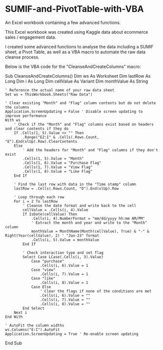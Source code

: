 # SUMIF-and-PivotTable-with-VBA
An Excel workbook containing a few advanced functions.

This Excel workbook was created using Kaggle data about ecommerce sales / engagement data.

I created some advanced functions to analyse the data including a SUMIF sheet, a Pivot Table, as well as a VBA macro to automate the raw data cleanse process.

Below is the VBA code for the "CleanseAndCreateColumns" macro:

Sub CleanseAndCreateColumns()
    Dim ws As Worksheet
    Dim lastRow As Long
    Dim i As Long
    Dim cellValue As Variant
    Dim monthValue As String

    ' Reference the actual name of your raw data sheet
    Set ws = ThisWorkbook.Sheets("Raw Data")

    ' Clear existing "Month" and "Flag" column contents but do not delete the columns
    Application.ScreenUpdating = False ' Disable screen updating to improve performance
    With ws
        ' Check if the "Month" and "Flag" columns exist based on headers and clear contents if they do
        If .Cells(1, 5).Value <> "" Then
            .Range("E2:I" & .Cells(.Rows.Count, "E").End(xlUp).Row).ClearContents
        Else
            ' Add the headers for "Month" and "Flag" columns if they don't exist
            .Cells(1, 5).Value = "Month"
            .Cells(1, 6).Value = "Purchase Flag"
            .Cells(1, 7).Value = "View Flag"
            .Cells(1, 8).Value = "Like Flag"
        End If

        ' Find the last row with data in the "Time stamp" column
        lastRow = .Cells(.Rows.Count, "D").End(xlUp).Row

        ' Loop through each row
        For i = 2 To lastRow
            ' Cleanse the date format and write back to the cell
            cellValue = .Cells(i, 4).Value
            If IsDate(cellValue) Then
                .Cells(i, 4).NumberFormat = "mm/dd/yyyy hh:mm AM/PM"
                ' Extract the month and year and write to the "Month" column
                monthValue = MonthName(Month(cellValue), True) & "-" & Right(Year(cellValue), 2) ' "Jan-23" format
                .Cells(i, 5).Value = monthValue
            End If

            ' Check interaction type and set flag
            Select Case LCase(.Cells(i, 3).Value)
                Case "purchase"
                    .Cells(i, 6).Value = 1
                Case "view"
                    .Cells(i, 7).Value = 1
                Case "like"
                    .Cells(i, 8).Value = 1
                Case Else
                    ' Clear the flags if none of the conditions are met
                    .Cells(i, 6).Value = ""
                    .Cells(i, 7).Value = ""
                    .Cells(i, 8).Value = ""
            End Select
        Next i
    End With

    ' AutoFit the column widths
    ws.Columns("E:I").AutoFit
    Application.ScreenUpdating = True ' Re-enable screen updating
End Sub

